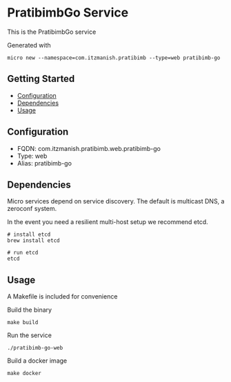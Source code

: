 # PratibimbGo Service

This is the PratibimbGo service

Generated with

```
micro new --namespace=com.itzmanish.pratibimb --type=web pratibimb-go
```

## Getting Started

- [Configuration](#configuration)
- [Dependencies](#dependencies)
- [Usage](#usage)

## Configuration

- FQDN: com.itzmanish.pratibimb.web.pratibimb-go
- Type: web
- Alias: pratibimb-go

## Dependencies

Micro services depend on service discovery. The default is multicast DNS, a zeroconf system.

In the event you need a resilient multi-host setup we recommend etcd.

```
# install etcd
brew install etcd

# run etcd
etcd
```

## Usage

A Makefile is included for convenience

Build the binary

```
make build
```

Run the service

```
./pratibimb-go-web
```

Build a docker image

```
make docker
```
